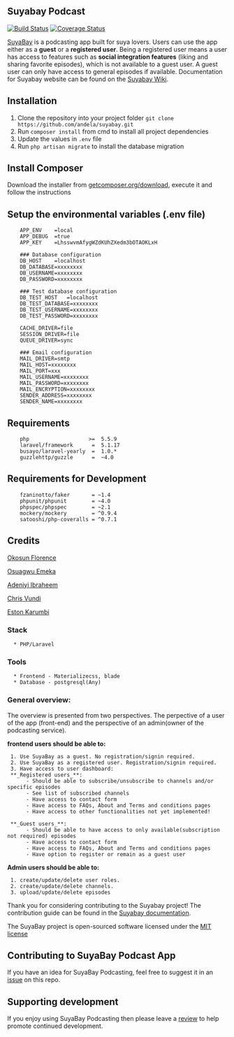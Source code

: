 ## Suyabay Podcast

[![Build Status](https://travis-ci.org/andela/suyabay.svg)](https://travis-ci.org/andela/suyabay)
[![Coverage Status](https://coveralls.io/repos/andela/suyabay/badge.svg?branch=Chore%2FReadmeUpdate&service=github)](https://coveralls.io/github/andela/suyabay?branch=staging)

[SuyaBay](https://www.suyabay.com) is a podcasting app built for suya lovers. Users can use the app either as a **guest** or a **registered user**. Being a registered user means a user has access to features such as **social integration features** (liking and sharing favorite episodes), which is not available to a guest user. A guest user can only have access to general episodes if available. Documentation for Suyabay website can be found on the [Suyabay Wiki](https://github.com/andela/suyabay/wiki).

## Installation
1. Clone the repository into your project folder
        `git clone https://github.com/andela/suyabay.git`
2. Run `composer install` from cmd to install all project dependencies
3. Update the values in `.env` file
4. Run ```php artisan migrate``` to install the database migration

## Install Composer
Download the installer from [getcomposer.org/download](https://getcomposer.org/doc/00-intro.md), execute it and follow the instructions

## Setup the environmental variables (.env file)
        APP_ENV    =local
        APP_DEBUG  =true
        APP_KEY    =LhsswvmAfygWZdKUhZXedm3bOTAOKLxH

        ### Database configuration
        DB_HOST    =localhost
        DB_DATABASE=xxxxxxxx
        DB_USERNAME=xxxxxxxx
        DB_PASSWORD=xxxxxxxx

        ### Test database configuration
        DB_TEST_HOST   =localhost
        DB_TEST_DATABASE=xxxxxxxx
        DB_TEST_USERNAME=xxxxxxxx
        DB_TEST_PASSWORD=xxxxxxxx

        CACHE_DRIVER=file
        SESSION_DRIVER=file
        QUEUE_DRIVER=sync

        ### Email configuration
        MAIL_DRIVER=smtp
        MAIL_HOST=xxxxxxxx
        MAIL_PORT=xxx
        MAIL_USERNAME=xxxxxxxx
        MAIL_PASSWORD=xxxxxxxx
        MAIL_ENCRYPTION=xxxxxxxx
        SENDER_ADDRESS=xxxxxxxx
        SENDER_NAME=xxxxxxxx

## Requirements

        php                   >=  5.5.9
        laravel/framework      =  5.1.17
        busayo/laravel-yearly  =  1.0.*
        guzzlehttp/guzzle      =  ~4.0

## Requirements for Development

        fzaninotto/faker       = ~1.4
        phpunit/phpunit        = ~4.0
        phpspec/phpspec        = ~2.1
        mockery/mockery        = ^0.9.4
        satooshi/php-coveralls = ^0.7.1

## Credits
[Okosun Florence](https://github.com/andela-fokosun)

[Osuagwu Emeka](https://github.com/emeka-osuagwu)

[Adeniyi Ibraheem](https://github.com/andela-iadeniyi)

[Chris Vundi](https://github.com/andela-cvundi)

[Eston Karumbi](https://github.com/andela-emkarumbi)


### Stack
      * PHP/Laravel


### Tools
      * Frontend - Materializecss, blade
      * Database - postgresql(Any)

### General overview:
The overview is presented from two perspectives. The perpective of a user of the app (front-end) and the perspective of an admin(owner of the podcasting service).

**frontend users should be able to:**

     1. Use SuyaBay as a guest. No registration/signin required.
     2. Use SuyaBay as a registered user. Registration/signin required.
     3. Have access to user dashboard:
     **_Registered users_**:
          - Should be able to subscribe/unsubscribe to channels and/or specific episodes
          - See list of subscribed channels
          - Have access to contact form
          - Have access to FAQs, About and Terms and conditions pages
          - Have access to other functionalities not yet implemented!

     **_Guest users_**:
          - Should be able to have access to only available(subscription not required) episodes
          - Have access to contact form
          - Have access to FAQs, About and Terms and conditions pages
          - Have option to register or remain as a guest user

**Admin users should be able to:**

     1. create/update/delete user roles.
     2. create/update/delete channels.
     3. upload/update/delete episodes

Thank you for considering contributing to the Suyabay project! The contribution guide can be found in the [Suyabay documentation](https://github.com/andela/suyabay/wiki/contributions).

The SuyaBay project is open-sourced software licensed under the [MIT license](http://opensource.org/licenses/MIT)

## Contributing to SuyaBay Podcast App
If you have an idea for SuyaBay Podcasting, feel free to suggest it in an [issue](https://www.github.com) on this repo.

## Supporting development
If you enjoy using SuyaBay Podcasting then please leave a [review](http://www.suyabay.com) to help promote continued development.
